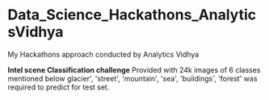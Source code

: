 # Data_Science_Hackathons_AnalyticsVidhya
My Hackathons approach conducted by Analytics Vidhya

******************Intel scene Classification challenge******************
Provided with 24k images of 6 classes mentioned below
glacier', 'street', 'mountain', 'sea', 'buildings', 'forest' was required to predict for test set.
